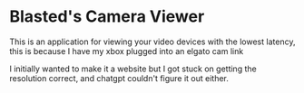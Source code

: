 # Blasted's Camera Viewer
 This is an application for viewing your video devices with the lowest latency, this is because I have my xbox plugged into an elgato cam link
 
 I initially wanted to make it a website but I got stuck on getting the resolution correct, and chatgpt couldn't figure it out either.
